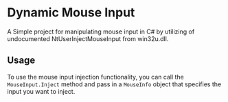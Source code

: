 # Dynamic Mouse Input

A Simple project for manipulating mouse input in C# by utilizing of undocumented NtUserInjectMouseInput from win32u.dll.

## Usage

To use the mouse input injection functionality, you can call the `MouseInput.Inject` method and pass in a `MouseInfo`
object that specifies the input you want to inject.